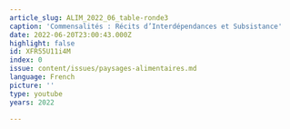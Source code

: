 ```yaml
---
article_slug: ALIM_2022_06_table-ronde3
caption: 'Commensalités : Récits d’Interdépendances et Subsistance'
date: 2022-06-20T23:00:43.000Z
highlight: false
id: XFR55U11i4M
index: 0
issue: content/issues/paysages-alimentaires.md
language: French
picture: ''
type: youtube
years: 2022

---
```

